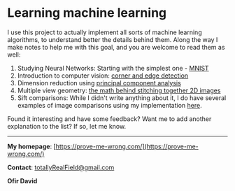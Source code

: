 # Learning machine learning

I use this project to actually implement all sorts of machine learning algorithms, to understand
better the details behind them. Along the way I make notes to help me with this goal, and you are
welcome to read them as well:

1. Studying Neural Networks: Starting with the simplest one - [MNIST](mnist/mnist.md)
2. Introduction to computer vision: [corner and edge detection](vision/sift.ipynb)
3. Dimension reduction using [principal component analysis](fashion_mnist/pca.md)
4. Multiple view geometry: [the math behind stitching together 2D images](vision/points_of_view.md)
5. Sift comparisons: While I didn't write anything about it, I do have several examples of image
   comparisons using my implementation [here](vision/images/sift_comparisons/sift_compare.md).

Found it interesting and have some feedback? Want me to add another explanation to the list? If so, let me know.

---

**My homepage**: [https://prove-me-wrong.com/](https://prove-me-wrong.com/)

**Contact**:	 [totallyRealField@gmail.com](mailto:totallyRealField@gmail.com)

**Ofir David**

